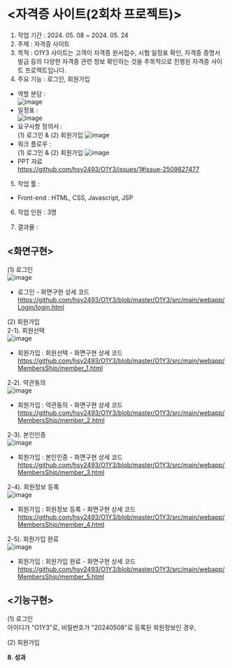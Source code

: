 # <자격증 사이트(2회차 프로젝트)><br>
1. 작업 기간 : 2024. 05. 08 ~ 2024. 05. 24<br>
2. 주제 : 자격증 사이트<br>
3. 목적 :  O1Y3 사이트는 고객이 자격증 원서접수, 시험 일정표 확인, 자격증 증명서 발급 등의 다양한 자격증 관련 정보 확인하는 것을 주목적으로 진행된 자격증 사이트 프로젝트입니다.<br>
4. 주요 기능 : 로그인, 회원가입<br>
- 역할 분담 : <br>
  ![image](https://github.com/user-attachments/assets/1d444f20-096b-47f1-88fd-d5f969132ceb) <br>
- 일정표 : <br>
  ![image](https://github.com/user-attachments/assets/5beb8d61-49a2-4e9e-8e67-91b8496b4060) <br>
- 요구사항 정의서 : <br>
(1) 로그인 & (2) 회원가입
  ![image](https://github.com/user-attachments/assets/e217e269-2625-49f7-b121-50808f494678) <br>
- 워크 플로우 : <br>
(1) 로그인 & (2) 회원가입 
  ![image](https://github.com/user-attachments/assets/8807efb9-32c2-4e68-95b2-4ec563f9d4c8) <br>
- PPT 자료<br>
  https://github.com/hsy2493/O1Y3/issues/1#issue-2509827477
5. 작업 툴 :
  - Front-end : HTML, CSS, Javascript, JSP<br>
6. 작업 인원 : 3명<br>

7. 결과물 : <br>
## <화면구현>
(1) 로그인<br>![image](https://github.com/user-attachments/assets/c4bd0385-9838-45d9-825b-bb6b922ce844)<br>
- 로그인 - 화면구현 상세 코드<br>
  https://github.com/hsy2493/O1Y3/blob/master/O1Y3/src/main/webapp/Login/login.html<br>

(2) 회원가입<br>
2-1). 회원선택<br>
![image](https://github.com/user-attachments/assets/cb60f585-3c3f-4dbe-a49b-c69d64703066)<br>
- 회원가입 : 회원선택 - 화면구현 상세 코드<br>
  https://github.com/hsy2493/O1Y3/blob/master/O1Y3/src/main/webapp/MembersShip/member_1.html <br>

2-2). 약관동의<br>
![image](https://github.com/user-attachments/assets/ea0c18a3-ddad-453d-9d85-661c5ed6155b)<br>
- 회원가입 : 약관동의 - 화면구현 상세 코드<br>
  https://github.com/hsy2493/O1Y3/blob/master/O1Y3/src/main/webapp/MembersShip/member_2.html <br>

2-3). 본인인증<br>
![image](https://github.com/user-attachments/assets/b8c6a87b-ce2e-418e-8ae0-4bcda42f7b82)<br>
- 회원가입 : 본인인증 - 화면구현 상세 코드<br>
  https://github.com/hsy2493/O1Y3/blob/master/O1Y3/src/main/webapp/MembersShip/member_3.html <br>

2-4). 회원정보 등록<br>
![image](https://github.com/user-attachments/assets/a848bee7-0f8b-4f09-a818-7ec3884fe062)<br>
- 회원가입 : 회원정보 등록 - 화면구현 상세 코드<br>
  https://github.com/hsy2493/O1Y3/blob/master/O1Y3/src/main/webapp/MembersShip/member_4.html <br>

2-5). 회원가입 완료<br>
![image](https://github.com/user-attachments/assets/a3428a0e-d7c1-41a8-a364-bbf39d3b563d)<br>
- 회원가입 : 회원가입 완료 - 화면구현 상세 코드<br>
  https://github.com/hsy2493/O1Y3/blob/master/O1Y3/src/main/webapp/MembersShip/member_5.html <br>

## <기능구현>
(1) 로그인<br> 아이디가 "O1Y3"로, 비밀번호가 "20240508"로 등록된 회원정보인 경우,
          
   
(2) 회원가입<br>

<b> 8. 성과 
</b>

